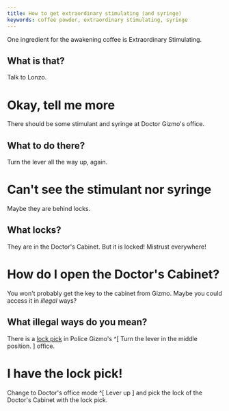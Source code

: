 ```yaml
---
title: How to get extraordinary stimulating (and syringe)
keywords: coffee powder, extraordinary stimulating, syringe
---
```


One ingredient for the awakening coffee is Extraordinary Stimulating.

## What is that?
Talk to Lonzo.

# Okay, tell me more
There should be some stimulant and syringe at Doctor Gizmo's office.

## What to do there?
Turn the lever all the way up, again.

# Can't see the stimulant nor syringe
Maybe they are behind locks.

## What locks?
They are in the Doctor's Cabinet. But it is locked! Mistrust everywhere!

# How do I open the Doctor's Cabinet?
You won't probably get the key to the cabinet from Gizmo. Maybe you could access it in _illegal_ ways?

## What illegal ways do you mean?
There is a [lock pick](lockpick.md) in Police Gizmo's ^[ Turn the lever in the middle position. ] office.

# I have the lock pick!
Change to Doctor's office mode ^[ Lever up ] and pick the lock of the Doctor's Cabinet with the lock pick.

